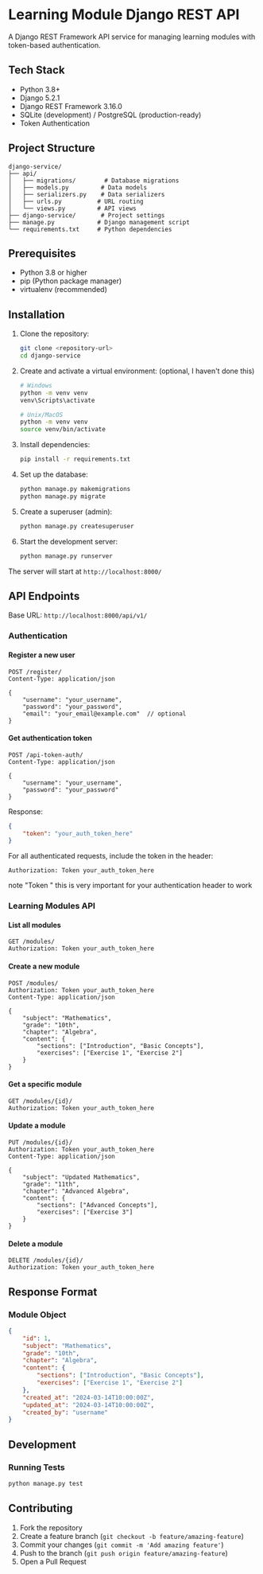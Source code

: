 # Learning Module Django REST API

A Django REST Framework API service for managing learning modules with token-based authentication.

## Tech Stack

- Python 3.8+
- Django 5.2.1
- Django REST Framework 3.16.0
- SQLite (development) / PostgreSQL (production-ready)
- Token Authentication

## Project Structure

```
django-service/
├── api/
│   ├── migrations/        # Database migrations
│   ├── models.py         # Data models
│   ├── serializers.py    # Data serializers
│   ├── urls.py          # URL routing
│   └── views.py         # API views
├── django-service/       # Project settings
├── manage.py            # Django management script
└── requirements.txt     # Python dependencies
```

## Prerequisites

- Python 3.8 or higher
- pip (Python package manager)
- virtualenv (recommended)

## Installation

1. Clone the repository:
   ```bash
   git clone <repository-url>
   cd django-service
   ```

2. Create and activate a virtual environment: (optional, I haven't done this)
   ```bash
   # Windows
   python -m venv venv
   venv\Scripts\activate

   # Unix/MacOS
   python -m venv venv
   source venv/bin/activate
   ```

3. Install dependencies:
   ```bash
   pip install -r requirements.txt
   ```

4. Set up the database:
   ```bash
   python manage.py makemigrations
   python manage.py migrate
   ```

5. Create a superuser (admin):
   ```bash
   python manage.py createsuperuser
   ```

6. Start the development server:
   ```bash
   python manage.py runserver
   ```

The server will start at `http://localhost:8000/`

## API Endpoints

Base URL: `http://localhost:8000/api/v1/`

### Authentication

#### Register a new user
```http
POST /register/
Content-Type: application/json

{
    "username": "your_username",
    "password": "your_password",
    "email": "your_email@example.com"  // optional
}
```

#### Get authentication token
```http
POST /api-token-auth/
Content-Type: application/json

{
    "username": "your_username",
    "password": "your_password"
}
```

Response:
```json
{
    "token": "your_auth_token_here"
}
```

For all authenticated requests, include the token in the header:
```
Authorization: Token your_auth_token_here
```
note "Token " this is very important for your authentication header to work

### Learning Modules API

#### List all modules
```http
GET /modules/
Authorization: Token your_auth_token_here
```

#### Create a new module
```http
POST /modules/
Authorization: Token your_auth_token_here
Content-Type: application/json

{
    "subject": "Mathematics",
    "grade": "10th",
    "chapter": "Algebra",
    "content": {
        "sections": ["Introduction", "Basic Concepts"],
        "exercises": ["Exercise 1", "Exercise 2"]
    }
}
```

#### Get a specific module
```http
GET /modules/{id}/
Authorization: Token your_auth_token_here
```

#### Update a module
```http
PUT /modules/{id}/
Authorization: Token your_auth_token_here
Content-Type: application/json

{
    "subject": "Updated Mathematics",
    "grade": "11th",
    "chapter": "Advanced Algebra",
    "content": {
        "sections": ["Advanced Concepts"],
        "exercises": ["Exercise 3"]
    }
}
```

#### Delete a module
```http
DELETE /modules/{id}/
Authorization: Token your_auth_token_here
```

## Response Format

### Module Object
```json
{
    "id": 1,
    "subject": "Mathematics",
    "grade": "10th",
    "chapter": "Algebra",
    "content": {
        "sections": ["Introduction", "Basic Concepts"],
        "exercises": ["Exercise 1", "Exercise 2"]
    },
    "created_at": "2024-03-14T10:00:00Z",
    "updated_at": "2024-03-14T10:00:00Z",
    "created_by": "username"
}
```

## Development

### Running Tests
```bash
python manage.py test
```

## Contributing

1. Fork the repository
2. Create a feature branch (`git checkout -b feature/amazing-feature`)
3. Commit your changes (`git commit -m 'Add amazing feature'`)
4. Push to the branch (`git push origin feature/amazing-feature`)
5. Open a Pull Request
